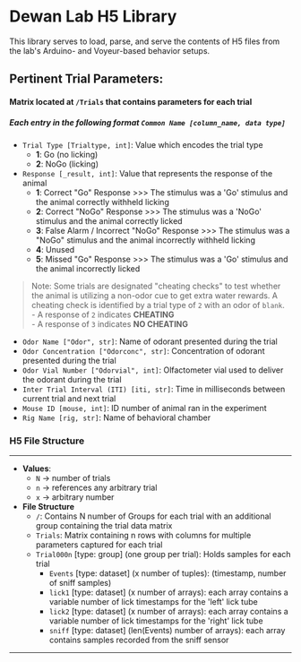 # Dewan Lab H5 Library

This library serves to load, parse, and serve the contents of H5 files from the lab's Arduino- and Voyeur-based behavior setups.

## Pertinent Trial Parameters:
#### Matrix located at `/Trials` that contains parameters for each trial
##### Each entry in the following format `Common Name [column_name, data type]`

- `Trial Type [Trialtype, int]`: Value which encodes the trial type
  - **1**: Go (no licking)
  - **2**: NoGo (licking)
- `Response [_result, int]`: Value that represents the response of the animal
  - **1**: Correct "Go" Response >>> The stimulus was a 'Go' stimulus and the animal correctly withheld licking
  - **2**: Correct "NoGo" Response >>> The stimulus was a 'NoGo' stimulus and the animal correctly licked 
  - **3**: False Alarm / Incorrect "NoGo" Response >>> The stimulus was a "NoGo" stimulus and the animal incorrectly withheld licking
  - **4**: Unused
  - **5**: Missed "Go" Response >>> The stimulus was a 'Go' stimulus and the animal incorrectly licked

>Note: Some trials are designated "cheating checks" to test whether the animal is utilizing a non-odor cue to get
 extra water rewards. A cheating check is identified by a trial type of `2` with an odor of `blank`.  
> \- A response of `2` indicates **CHEATING**  
 \- A response of `3` indicates **NO CHEATING**

- `Odor Name ["Odor", str]`: Name of odorant presented during the trial
- `Odor Concentration ["Odorconc", str]`: Concentration of odorant presented during the trial
- `Odor Vial Number ["Odorvial", int]`: Olfactometer vial used to deliver the odorant during the trial
- `Inter Trial Interval (ITI) [iti, str]`: Time in milliseconds between current trial and next trial
- `Mouse ID [mouse, int]`: ID number of animal ran in the experiment
- `Rig Name [rig, str]`: Name of behavioral chamber 

### H5 File Structure
___
- **Values**:
  - `N` -> number of trials 
  - `n` -> references any arbitrary trial
  - `x` -> arbitrary number
- **File Structure**
  - `/`: Contains N number of Groups for each trial with an additional group containing the trial data matrix
  - `Trials`: Matrix containing n rows with columns for multiple parameters captured for each trial
  - `Trial000n` [type: group] (one group per trial): Holds samples for each trial
    - `Events` [type: dataset] (x number of tuples): (timestamp, number of sniff samples)
    - `lick1` [type: dataset] (x number of arrays): each array contains a variable number of lick timestamps for the 'left' lick tube
    - `lick2` [type: dataset] (x number of arrays): each array contains a variable number of lick timestamps for the 'right' lick tube
    - `sniff` [type: dataset]  (len(Events) number of arrays): each array contains samples recorded from the sniff sensor
___